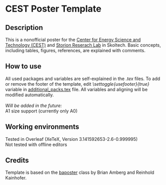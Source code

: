 # CEST Poster Template

## Description
This is a nonofficial poster for the [Center for Energy Science and Technology (CEST)](https://crei.skoltech.ru/cest) and [Storion Reserach Lab](https://storion.ru/) in Skoltech. Basic concepts, including tables, figures, references, are explained with comments.

## How to use
All used packages and variables are self-explained in the *.tex* files. To add or remove the footer of the template, edit *\settoggle{usefooter}{true}* variable in [additional_packs.tex](additional_packs.tex) file. All variables and aligning will be modified automatically. <br />  
*Will be added in the future:* <br />
A1 size support (currently only A0)


## Working environments
Tested in Overleaf (XeTeX, Version 3.141592653-2.6-0.999995) <br />
Not tested with offline editors

## Credits
Template is based on the [baposter](https://github.com/anriseth/baposter) class by Brian Amberg and Reinhold Kainhofer.

